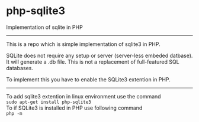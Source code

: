 # php-sqlite3
Implementation of sqlite in PHP
<hr>

This is a repo which is simple implementation of sqlite3 in PHP.

SQLite does not require any setup or server (server-less embeded datbase).
It will generate a .db file. 
This is not a replacement of full-featured SQL databases. 

To implement this you have to enable the SQLite3 extention in PHP.

<hr>
To add sqlite3 extention in linux environment use the command<br>
<code>sudo apt-get install php-sqlite3</code>

<br>
To if SQLite3 is installed in PHP use following command<br>
<code>php -m </code>
